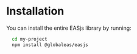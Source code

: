 # Installation

You can install the entire EASjs library by running:

```bash
  cd my-project
  npm install @globaleas/easjs
```
